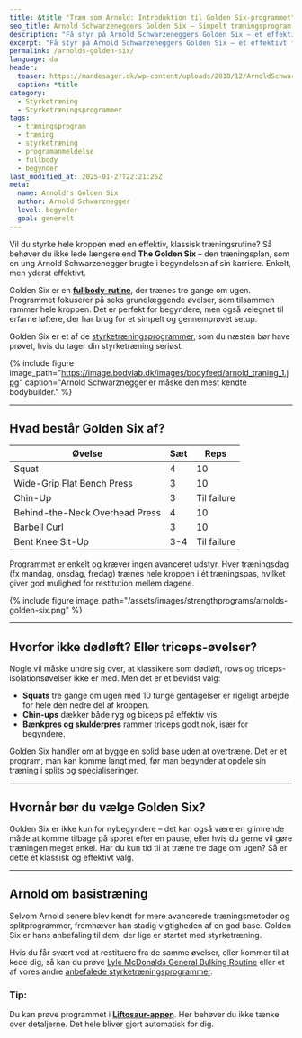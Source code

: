 ```yaml
---
title: &title "Træn som Arnold: Introduktion til Golden Six-programmet"
seo_title: Arnold Schwarzeneggers Golden Six – Simpelt træningsprogram
description: "Få styr på Arnold Schwarzeneggers Golden Six – et effektivt fullbody-program til begyndere med kun seks øvelser og tre ugentlige træningspas."
excerpt: "Få styr på Arnold Schwarzeneggers Golden Six – et effektivt fullbody-program til begyndere med kun seks øvelser og tre ugentlige træningspas."
permalink: /arnolds-golden-six/
language: da
header:
  teaser: https://mandesager.dk/wp-content/uploads/2018/12/ArnoldSchwarzenegger_2.jpg
  caption: *title
category:
  - Styrketræning
  - Styrketræningsprogrammer
tags:
  - træningsprogram
  - træning
  - styrketræning
  - programanmeldelse
  - fullbody
  - begynder
last_modified_at: 2025-01-27T22:21:26Z
meta:
  name: Arnold's Golden Six
  author: Arnold Schwarznegger
  level: begynder
  goal: generelt
---
```


Vil du styrke hele kroppen med en effektiv, klassisk træningsrutine? Så behøver du ikke lede længere end **The Golden Six** – den træningsplan, som en ung Arnold Schwarzenegger brugte i begyndelsen af sin karriere. Enkelt, men yderst effektivt.

Golden Six er en **[fullbody-rutine](/styrketraening/helkropsprogrammer/)**, der trænes tre gange om ugen. Programmet fokuserer på seks grundlæggende øvelser, som tilsammen rammer hele kroppen. Det er perfekt for begyndere, men også velegnet til erfarne løftere, der har brug for et simpelt og gennemprøvet setup.

Golden Six er et af de [styrketræningsprogrammer](/styrketraeningsprogrammer/), som du næsten bør have prøvet, hvis du tager din styrketræning seriøst.

{% include figure image_path="https://image.bodylab.dk/images/bodyfeed/arnold_traning_1.jpg" caption="Arnold Schwarznegger er måske den mest kendte bodybuilder." %}

---

## Hvad består Golden Six af?

| Øvelse | Sæt | Reps |
|--------|-----|------|
| Squat | 4 | 10 |
| Wide-Grip Flat Bench Press | 3 | 10 |
| Chin-Up | 3 | Til failure |
| Behind-the-Neck Overhead Press | 4 | 10 |
| Barbell Curl | 3 | 10 |
| Bent Knee Sit-Up | 3-4 | Til failure |

Programmet er enkelt og kræver ingen avanceret udstyr. Hver træningsdag (fx mandag, onsdag, fredag) trænes hele kroppen i ét træningspas, hvilket giver god mulighed for restitution mellem dagene.

{% include figure image_path="/assets/images/strengthprograms/arnolds-golden-six.png" %}

---

## Hvorfor ikke dødløft? Eller triceps-øvelser?

Nogle vil måske undre sig over, at klassikere som dødløft, rows og triceps-isolationsøvelser ikke er med. Men det er et bevidst valg:

- **Squats** tre gange om ugen med 10 tunge gentagelser er rigeligt arbejde for hele den nedre del af kroppen.  
- **Chin-ups** dækker både ryg og biceps på effektiv vis.  
- **Bænkpres og skulderpres** rammer triceps godt nok, især for begyndere.  

Golden Six handler om at bygge en solid base uden at overtræne. Det er et program, man kan komme langt med, før man begynder at opdele sin træning i splits og specialiseringer.

---

## Hvornår bør du vælge Golden Six?

Golden Six er ikke kun for nybegyndere – det kan også være en glimrende måde at komme tilbage på sporet efter en pause, eller hvis du gerne vil gøre træningen meget enkel. Har du kun tid til at træne tre dage om ugen? Så er dette et klassisk og effektivt valg.

---

## Arnold om basistræning

Selvom Arnold senere blev kendt for mere avancerede træningsmetoder og splitprogrammer, fremhæver han stadig vigtigheden af en god base. Golden Six er hans anbefaling til dem, der lige er startet med styrketræning.

Hvis du får svært ved at restituere fra de samme øvelser, eller kommer til at kede dig, så kan du prøve [Lyle McDonalds General Bulking Routine](/lyle-mcdonalds-general-bulking-routine/) eller et af vores andre [anbefalede styrketræningsprogrammer](/styrketraeningsprogrammer/).

### Tip:

Du kan prøve programmet i **[Liftosaur-appen](/liftosaur/)**. Her behøver du ikke tænke over detaljerne. Det hele bliver gjort automatisk for dig.
